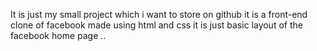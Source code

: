 It is just my small project which i want to store on github it is a front-end clone of facebook made using html and css it is 
just basic layout of the facebook home page ..

